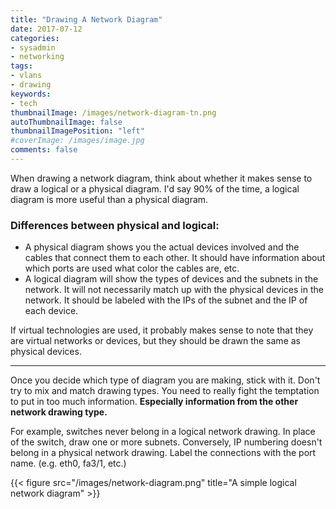 ```yaml
---
title: "Drawing A Network Diagram"
date: 2017-07-12
categories:
- sysadmin
- networking
tags:
- vlans
- drawing
keywords:
- tech
thumbnailImage: /images/network-diagram-tn.png
autoThumbnailImage: false
thumbnailImagePosition: "left"
#coverImage: /images/image.jpg
comments: false
---
```

When drawing a network diagram, think about whether it makes sense to draw a logical or a physical diagram. I'd say 90% of the time, a logical diagram is more useful than a physical diagram.
<!--more-->

### Differences between physical and logical:

 - A physical diagram shows you the actual devices involved and the cables that connect them to each other. It should have information about which ports are used what color the cables are, etc.
 - A logical diagram will show the types of devices and the subnets in the network. It will not necessarily match up with the physical devices in the network. It should be labeled with the IPs of the subnet and the IP of each device.

If virtual technologies are used, it probably makes sense to note that they are virtual networks or devices, but they should be drawn the same as physical devices.

---

Once you decide which type of diagram you are making, stick with it. Don't try to mix and match drawing types. You need to really fight the temptation to put in too much information. **Especially information from the other network drawing type.**

For example, switches never belong in a logical network drawing. In place of the switch, draw one or more subnets. Conversely, IP numbering doesn't belong in a physical network drawing. Label the connections with the port name. (e.g. eth0, fa3/1, etc.)

{{< figure src="/images/network-diagram.png" title="A simple logical network diagram" >}}
